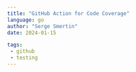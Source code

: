 ```yaml
---
title: "GitHub Action for Code Coverage"
language: go
author: "Serge Smertin"
date: 2024-01-15

tags: 
 - github
 - testing
---
```

